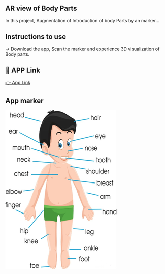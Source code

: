 
## AR view of Body Parts

In this project, Augmentation of Introduction of body Parts by an marker...

## Instructions to use
-> Download the app, Scan the marker and experience 3D visualization of Body parts. 

## 🔗 APP Link
[👉  App Link](https://drive.google.com/file/d/1XgbvHb45QNO2MwwgG1cxi4418_up3YbR/view?usp=sharing)

## App marker
<img src = "bodyparts.jpg" width = "350" height = "500">

